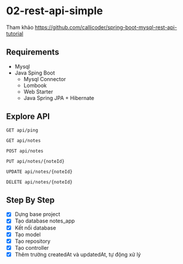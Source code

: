 # 02-rest-api-simple
Tham khảo
https://github.com/callicoder/spring-boot-mysql-rest-api-tutorial

## Requirements
- Mysql
- Java Sping Boot
    + Mysql Connector
    + Lombook
    + Web Starter
    + Java Spring JPA + Hibernate
    
## Explore API

```text
GET api/ping

GET api/notes

POST api/notes

PUT api/notes/{noteId}

UPDATE api/notes/{noteId}

DELETE api/notes/{noteId}
```

## Step By Step

- [x] Dựng base project
- [x] Tạo database notes_app
- [x] Kết nối database
- [x] Tạo model
- [x] Tạo repository
- [x] Tạo controller
- [x] Thêm trường createdAt và updatedAt, tự động xử lý